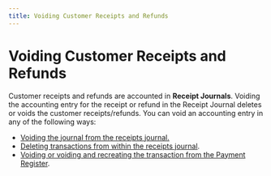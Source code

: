 ```yaml
---
title: Voiding Customer Receipts and Refunds
---
```


# Voiding Customer Receipts and Refunds


Customer receipts and refunds are accounted in **Receipt 
 Journals**. Voiding the accounting entry for the receipt or refund  in the Receipt Journal deletes or voids the customer receipts/refunds.  You can void an accounting entry in any of the following ways:

- [Voiding  the journal from the receipts journal.]({{site.acc_chm}}/customer-receipts-and-refunds/receipt-jrnl-proc/rcp-jrnl-purge-trans/voiding_receipts_journals.html)
- [Deleting  transactions from within the receipts journal]({{site.acc_chm}}/customer-receipts-and-refunds/receipt-jrnl-proc/rcp-jrnl-purge-trans/purging-trans/deleting_transactions_receipt_journal.html).
- [Voiding  or voiding and recreating the transaction from the Payment Register]({{site.acc_chm}}/payment-register/wizard/browser/voiding-transactions-payment-register/voiding_receipt_refund_transactions_payment_register.html).

